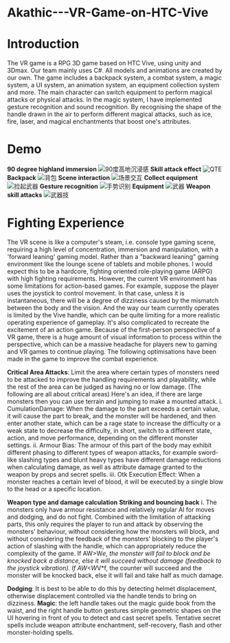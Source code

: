 # Akathic---VR-Game-on-HTC-Vive

# Introduction
The VR game is a RPG 3D game based on HTC Vive, using unity and 3Dmax. Our team mainly uses C#. All models and animations are created by our own. 
The game includes a backpack system, a combat system, a magic system, a UI system, an animation system, an equipment collection system and more. The main character can switch equipment to perform magical attacks or physical attacks. In the magic system, I have implemented gesture recognition and sound recognition. By recognising the shape of the handle drawn in the air to perform different magical attacks, such as ice, fire, laser, and magical enchantments that boost one's attributes.

# Demo
**90 degree highland immersion**
![90度高地沉浸感](https://user-images.githubusercontent.com/62585203/131242199-e3ad7a38-49f8-4737-8ab4-abd18d991bd9.png)
**Skill attack effect**
![QTE](https://user-images.githubusercontent.com/62585203/131242216-b040b79e-a5a4-4749-a7bc-dc7e63dca371.png)
**Backpack**
![背包](https://user-images.githubusercontent.com/62585203/131242226-b8d121af-ec94-414f-81f1-661ba40579de.png)
**Scene interaction**
![场景交互](https://user-images.githubusercontent.com/62585203/131242231-6cdb31f4-0fbf-414d-8be8-d538883675bd.png)
**Collect equipment**
![捡起武器](https://user-images.githubusercontent.com/62585203/131242237-77851982-0259-4cf1-b16c-3b6770e698bc.png)
**Gesture recognition**
![手势识别](https://user-images.githubusercontent.com/62585203/131242251-ffbdad30-faf0-43ac-932f-bf9fb3918db7.png)
**Equipment**
![武器](https://user-images.githubusercontent.com/62585203/131242263-d0599cb1-0a82-4d12-8024-d574bc085187.png)
**Weapon skill attacks**
![武器技](https://user-images.githubusercontent.com/62585203/131242274-dc98d8e2-8037-4506-91c5-bee686a664ce.png)



# Fighting Experience
The VR scene is like a computer's steam, i.e. console type gaming scene, requiring a high level of concentration, immersion and manipulation, with a 'forward leaning' gaming model. Rather than a "backward leaning" gaming environment like the lounge scene of tablets and mobile phones. I would expect this to be a hardcore, fighting oriented role-playing game (ARPG) with high fighting requirements. However, the current VR environment has some limitations for action-based games. For example, suppose the player uses the joystick to control movement. In that case, unless it is instantaneous, there will be a degree of dizziness caused by the mismatch between the body and the vision. And the way our team currently operates is limited by the Vive handle, which can be quite limiting for a more realistic operating experience of gameplay. It's also complicated to recreate the excitement of an action game. Because of the first-person perspective of a VR game, there is a huge amount of visual information to process within the perspective, which can be a massive headache for players new to gaming and VR games to continue playing. The following optimisations have been made in the game to improve the combat experience.

**Critical Area Attacks**: Limit the area where certain types of monsters need to be attacked to improve the handling requirements and playability, while the rest of the area can be judged as having no or low damage. (The following are all about critical areas) Here's an idea, if there are large monsters then you can use terrain and jumping to make a mounted attack.
i. CumulationDamage: When the damage to the part exceeds a certain value, it will cause the part to break, and the monster will be hardened, and then enter another state, which can be a rage state to increase the difficulty or a weak state to decrease the difficulty, in short, switch to a different state, action, and move performance, depending on the different monster settings.
ii. Armour Bias: The armour of this part of the body may exhibit different phasing to different types of weapon attacks, for example sword-like slashing types and blunt heavy types have different damage reductions when calculating damage, as well as attribute damage granted to the weapon by props and secret spells.
iii. Otk Execution Effect: When a monster reaches a certain level of blood, it will be executed by a single blow to the head or a specific location.

**Weapon type and damage calculation**
**Striking and bouncing back**
i. The monsters only have armour resistance and relatively regular AI for moves and dodging, and do not fight. Combined with the limitation of attacking parts, this only requires the player to run and attack by observing the monsters' behaviour, without considering how the monsters will block, and without considering the feedback of the monsters' blocking to the player's action of slashing with the handle, which can appropriately reduce the complexity of the game.
If AW>W*e, the monster will fail to block and be knocked back a distance, else it will succeed without damage (feedback to the joystick vibration). If AW<W*V*f, the counter will succeed and the monster will be knocked back, else it will fail and take half as much damage.

**Dodging**: It is best to be able to do this by detecting helmet displacement, otherwise displacement controlled via the handle tends to bring on dizziness.
**Magic**: the left handle takes out the magic guide book from the waist, and the right handle button gestures simple geometric shapes on the UI hovering in front of you to detect and cast secret spells. Tentative secret spells include weapon attribute enchantment, self-recovery, flash and other monster-holding spells.


